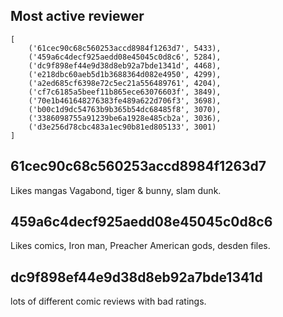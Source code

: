 ## Most active reviewer

```
[
    ('61cec90c68c560253accd8984f1263d7', 5433),
    ('459a6c4decf925aedd08e45045c0d8c6', 5284),
    ('dc9f898ef44e9d38d8eb92a7bde1341d', 4468),
    ('e218dbc60aeb5d1b3688364d082e4950', 4299),
    ('a2ed685cf6398e72c5ec21a556489761', 4204),
    ('cf7c6185a5beef11b865ece63076603f', 3849),
    ('70e1b461648276383fe489a622d706f3', 3698),
    ('b00c1d9dc54763b9b365b54dc68485f8', 3070),
    ('3386098755a91239be6a1928e485cb2a', 3036),
    ('d3e256d78cbc483a1ec90b81ed805133', 3001)
]
```

## 61cec90c68c560253accd8984f1263d7
Likes mangas Vagabond, tiger & bunny, slam dunk.

## 459a6c4decf925aedd08e45045c0d8c6
Likes comics, Iron man, Preacher American gods, desden files.

## dc9f898ef44e9d38d8eb92a7bde1341d
lots of different comic reviews with bad ratings.